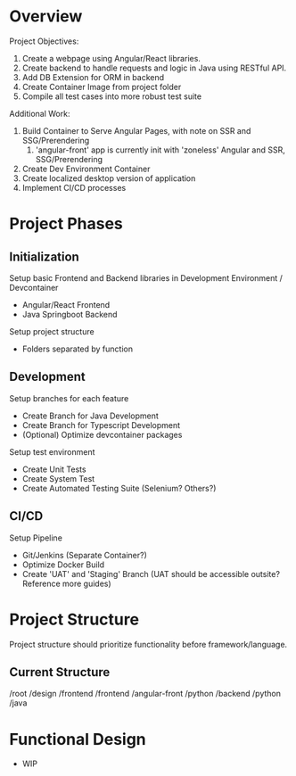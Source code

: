 # Overview
Project Objectives:
1) Create a webpage using Angular/React libraries.
2) Create backend to handle requests and logic in Java using RESTful API.
3) Add DB Extension for ORM in backend
4) Create Container Image from project folder
5) Compile all test cases into more robust test suite

Additional Work:
1) Build Container to Serve Angular Pages, with note on SSR and SSG/Prerendering
    1) 'angular-front' app is currently init with 'zoneless' Angular and SSR, SSG/Prerendering
2) Create Dev Environment Container
3) Create localized desktop version of application
4) Implement CI/CD processes

# Project Phases
## Initialization
Setup basic Frontend and Backend libraries in Development Environment / Devcontainer
- Angular/React Frontend
- Java Springboot Backend

Setup project structure
- Folders separated by function
## Development
Setup branches for each feature
- Create Branch for Java Development
- Create Branch for Typescript Development
- (Optional) Optimize devcontainer packages

Setup test environment
- Create Unit Tests
- Create System Test
- Create Automated Testing Suite (Selenium? Others?)

## CI/CD
Setup Pipeline
- Git/Jenkins (Separate Container?)
- Optimize Docker Build
- Create 'UAT' and 'Staging' Branch (UAT should be accessible outsite? Reference more guides)

# Project Structure
Project structure should prioritize functionality before framework/language.

## Current Structure

/root
    /design
        /frontend
    /frontend
        /angular-front
        /python
    /backend
        /python
        /java

# Functional Design
- WIP
